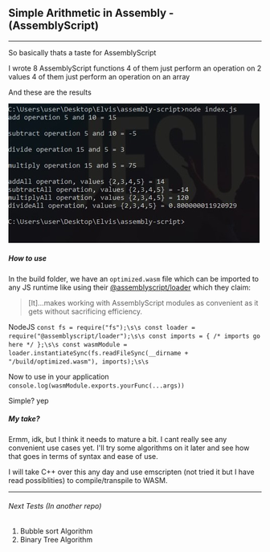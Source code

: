 ## Simple Arithmetic in Assembly - (AssemblyScript)
----------
So basically thats a taste for AssemblyScript
 
I wrote 8 AssemblyScript functions 
4 of them just perform an operation on 2 values
4 of them just perform an operation on an array

And these are the results  

![Results](./image1.jpg)

##### How to use

In the build folder, we have an `optimized.wasm` file which can be imported to any JS runtime like using their [@assemblyscript/loader](https://www.npmjs.com/package/@assemblyscript/loader) which they claim:
> [It]...makes working with AssemblyScript modules as convenient as it gets without sacrificing efficiency.

NodeJS
`
const fs = require("fs");\s\s
const loader = require("@assemblyscript/loader");\s\s
const imports = { /* imports go here */ };\s\s
const wasmModule = loader.instantiateSync(fs.readFileSync(__dirname + "/build/optimized.wasm"), imports);\s\s
`


Now to use in your application  
`console.log(wasmModule.exports.yourFunc(...args))`

Simple? yep


##### My take?
Ermm, idk, but I think it needs to mature a bit. I cant really see any convenient use cases yet. I'll try some algorithms on it later and see how that goes in terms of syntax and ease of use.

I will take C++ over this any day and use emscripten (not tried it but I have read possiblities) to compile/transpile to WASM.

----------
###### Next Tests (In another repo)
1. Bubble sort Algorithm
2. Binary Tree Algorithm

